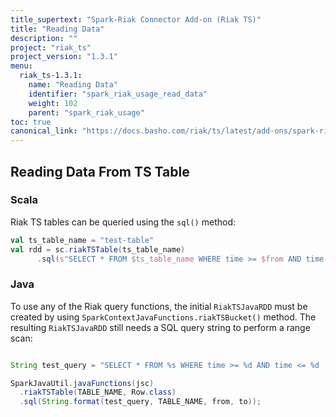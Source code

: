 ```yaml
---
title_supertext: "Spark-Riak Connector Add-on (Riak TS)"
title: "Reading Data"
description: ""
project: "riak_ts"
project_version: "1.3.1"
menu:
  riak_ts-1.3.1:
    name: "Reading Data"
    identifier: "spark_riak_usage_read_data"
    weight: 102
    parent: "spark_riak_usage"
toc: true
canonical_link: "https://docs.basho.com/riak/ts/latest/add-ons/spark-riak-connector/usage/reading-data"
---
```


## Reading Data From TS Table

### Scala

Riak TS tables can be queried using the `sql()` method:

```scala
val ts_table_name = "test-table"
val rdd = sc.riakTSTable(ts_table_name)
      .sql(s"SELECT * FROM $ts_table_name WHERE time >= $from AND time <= $to")
```

### Java

To use any of the Riak query functions, the initial `RiakTSJavaRDD` must be created by using `SparkContextJavaFunctions.riakTSBucket()` method. The resulting `RiakTSJavaRDD` still needs a SQL query string to perform a range scan:

```java

String test_query = "SELECT * FROM %s WHERE time >= %d AND time <= %d  AND  weather = 'sunny'"

SparkJavaUtil.javaFunctions(jsc)
  .riakTSTable(TABLE_NAME, Row.class)
  .sql(String.format(test_query, TABLE_NAME, from, to));
```
